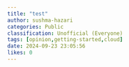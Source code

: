 ```yaml
---
title: "test"
author: sushma-hazari
categories: Public
classification: Unofficial (Everyone)
tags: [opinion,getting-started,cloud]
date: 2024-09-23 23:05:56 
likes: 0
---
```


